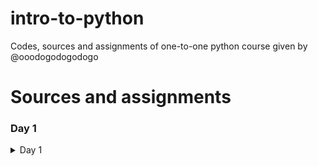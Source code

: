 # intro-to-python
Codes, sources and assignments of one-to-one python course given by @ooodogodogodogo 

# Sources and assignments

### Day 1
  <details>
<summary>  Day 1  </summary>
    
Course 2-3-5-11-18 of [Yakın Kampüs playlist](https://www.youtube.com/playlist?list=PLWctyKyPphPiul3WbHkniANLqSheBVP3O)

Day 2 and 3 of [30 days of Python](https://github.com/Asabeneh/30-Days-Of-Python/tree/master)
    
  </details>
